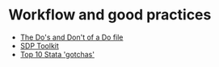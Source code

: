 # Workflow and good practices

- [The Do's and Don't of a Do file](https://www.parisschoolofeconomics.eu/docs/yin-remi/do-file.pdf)
- [SDP Toolkit](https://hwpi.harvard.edu/files/sdp/files/sdp-toolkit-coding-style-guide.pdf)
- [Top 10 Stata 'gotchas'](https://www.ifs.org.uk/docs/stata_gotchasJan2014.pdf)
